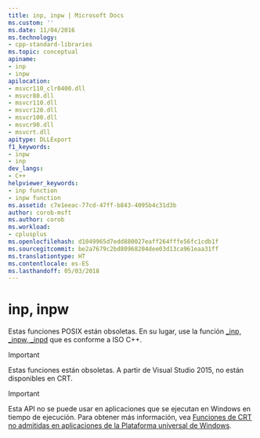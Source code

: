 ```yaml
---
title: inp, inpw | Microsoft Docs
ms.custom: ''
ms.date: 11/04/2016
ms.technology:
- cpp-standard-libraries
ms.topic: conceptual
apiname:
- inp
- inpw
apilocation:
- msvcr110_clr0400.dll
- msvcr80.dll
- msvcr110.dll
- msvcr120.dll
- msvcr100.dll
- msvcr90.dll
- msvcrt.dll
apitype: DLLExport
f1_keywords:
- inpw
- inp
dev_langs:
- C++
helpviewer_keywords:
- inp function
- inpw function
ms.assetid: c7e1eeac-77cd-47ff-b843-4095b4c31d3b
author: corob-msft
ms.author: corob
ms.workload:
- cplusplus
ms.openlocfilehash: d1049965d7edd880027eaff264fffe56fc1cdb1f
ms.sourcegitcommit: be2a7679c2bd80968204dee03d13ca961eaa31ff
ms.translationtype: HT
ms.contentlocale: es-ES
ms.lasthandoff: 05/03/2018
---
```

# <a name="inp-inpw"></a>inp, inpw
Estas funciones POSIX están obsoletas. En su lugar, use la función [_inp, _inpw, _inpd](../c-runtime-library/inp-inpw-inpd.md) que es conforme a ISO C++.  
  
> [!IMPORTANT]
>  Estas funciones están obsoletas. A partir de Visual Studio 2015, no están disponibles en CRT.  
  
> [!IMPORTANT]
>  Esta API no se puede usar en aplicaciones que se ejecutan en Windows en tiempo de ejecución. Para obtener más información, vea [Funciones de CRT no admitidas en aplicaciones de la Plataforma universal de Windows](../cppcx/crt-functions-not-supported-in-universal-windows-platform-apps.md).